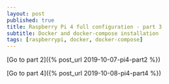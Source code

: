 ```yaml
---
layout: post
published: true
title: Raspberry Pi 4 full configuration - part 3
subtitle: Docker and docker-compose installation
tags: [raspberrypi, docker, docker-compose]
---
```


[Go to part 2]({% post_url 2019-10-07-pi4-part2 %})

[Go to part 4]({% post_url 2019-10-08-pi4-part4 %})
